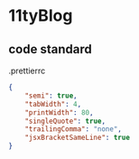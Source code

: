 # 11tyBlog



## code standard

.prettierrc
``` json
{
    "semi": true,
    "tabWidth": 4,
    "printWidth": 80,
    "singleQuote": true,
    "trailingComma": "none",
    "jsxBracketSameLine": true
}

``` 